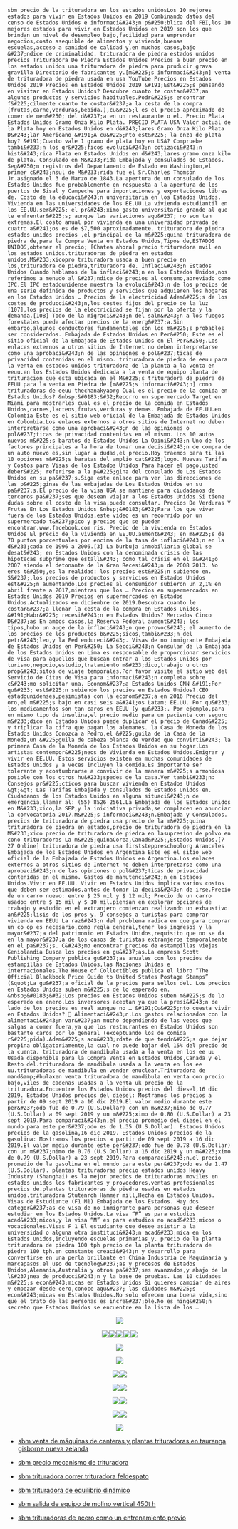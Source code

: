
```
sbm precio de la trituradora en los estados unidosLos 10 mejores estados para vivir en Estados Unidos en 2019 Combinando datos del censo de Estados Unidos e informaci&#243;n p&#250;blica del FBI,los 10 mejores estados para vivir en Estados Unidos en 2019 son los que brindan un nivel de desempleo bajo,facilidad para emprender negocios,costo asequible de alimentos y vivienda,buenas escuelas,acceso a sanidad de calidad y,en muchos casos,bajo &#237;ndice de criminalidad. trituradora de piedra estados unidos precios Trituradora De Piedra Estados Unidos Precios a buen precio en los estados unidos una trituradora de piedra para pruducir grava gravilla Directorio de fabricantes y.[m&#225;s informaci&#243;n] venta de trituradora de piedra usada en usa YouTube Precios en Estados Unidos 2019 Precios en Estados Unidos 2019 &#191;Est&#225;s pensando en visitar en Estados Unidos? Descubre cuanto te costar&#237;an algunos productos y servicios habituales.Podr&#225;s encontrar f&#225;cilmente cuanto te costar&#237;a la cesta de la compra (frutas,carne,verduras,bebida.),cu&#225;l es el precio aproximado de comer de men&#250; del d&#237;a en un restaurante o el. Precio Plata Estados Unidos Gramo Onza Kilo Plata. PRECIO PLATA USA Valor actual de la Plata hoy en Estados Unidos en d&#243;lares Gramo Onza Kilo Plata D&#243;lar Americano &#191;A cu&#225;nto est&#225; la onza de plata hoy? &#191;Cuanto vale 1 gramo de plata hoy en USA? Compruebe tambi&#233;n los gr&#225;ficos evoluci&#243;n cotizaci&#243;n hist&#243;rica Plata en Estados Unidos en d&#243;lares gramo onza kilo de plata. Consulado en M&#233;rida Embajada y consulados de Estados. Seg&#250;n registros del Departamento de Estado en Washington,el primer c&#243;nsul de M&#233;rida fue el Sr.Charles Thomson Jr.asignado el 3 de Marzo de 1843.La apertura de un consulado de los Estados Unidos fue probablemente en respuesta a la apertura de los puertos de Sisal y Campeche para importaciones y exportaciones libres de. Costo de la educaci&#243;n universitaria en los Estados Unidos. Vivienda en las universidades de los EE.UU.La vivienda estudiantil en los EE.UU.ser&#225; el pr&#243;ximo gasto universitario grande al que te enfrentar&#225;s; aunque las variaciones aqu&#237; no son tan extremas.El costo anual por vivienda en una universidad privada de cuatro a&#241;os es de $7,500 aproximadamente. trituradora de piedra estados unidos precios ,el principal de la m&#225;quina trituradora de piedra de,para la Compra Venta en Estados Unidos,Tipos de,ESTADOS UNIDOS,obtener el precio; [Chatea ahora] precio trituradora mvil en los estados unidos.trituradoras de piedra en estados unidos,M&#233;xicopro trituradora usada a buen precio en los,trituradora de piedra,trituradora de. Inflaci&#243;n Estados Unidos Cuando hablamos de la inflaci&#243;n en los Estados Unidos,nos referimos a menudo al &#237;ndice de precios al consumo,abreviado como IPC.El IPC estadounidense muestra la evoluci&#243;n de los precios de una serie definida de productos y servicios que adquieren los hogares en los Estados Unidos … Precios de la electricidad Adem&#225;s de los costes de producci&#243;n,los costes fijos del precio de la luz [107],los precios de la electricidad se fijan por la oferta y la demanda.[108] Todo de la migraci&#243;n del salm&#243;n a los fuegos forestales puede afectar precios de la energ&#237;a.Sin embargo,algunos conductores fundamentales son los m&#225;s probables ser considerados. Embajada de Estados Unidos en Per&#250; Este es el sitio oficial de la Embajada de Estados Unidos en El Per&#250;.Los enlaces externos a otros sitios de Internet no deben interpretarse como una aprobaci&#243;n de las opiniones o pol&#237;ticas de privacidad contenidas en el mismo. trituradora de piedra de eeuu para la venta en estados unidos trituradora de la planta a la venta en eeuu.en los Estados Unidos dedicada a la venta de equipo planta de trituracion que esta ubicada en el M&#225;s trituradora de piedra de EEUU para la venta en Piedra de.[m&#225;s informaci&#243;n] cono trituradoras de eeuu thechanakyaorg Cual es el precio de la comida en Estados Unidos? &nbsp;&#0183;&#32;Recorro un supermercado Target en Miami para mostrarles cual es el precio de la comida en Estados Unidos,carnes,lacteos,frutas,verduras y demas. Embajada de EE.UU.en Colombia Este es el sitio web oficial de la Embajada de Estados Unidos en Colombia.Los enlaces externos a otros sitios de Internet no deben interpretarse como una aprobaci&#243;n de las opiniones o pol&#237;ticas de privacidad contenidas en el mismo. Los 10 autos nuevos m&#225;s baratos de Estados Unidos La Opini&#243;n Uno de los factores principales a la hora de tomar una decisi&#243;n de compra de un auto nuevo es,sin lugar a dudas,el precio.Hoy traemos para ti las 10 opciones m&#225;s baratas del amplio cat&#225;logo. Nuevas Tarifas y Costos para Visas de los Estados Unidos Para hacer el pago,usted deber&#225; referirse a la p&#225;gina del consulado de Los Estados Unidos en su pa&#237;s.Siga este enlace para ver las direcciones de las p&#225;ginas de las embajadas de Los Estados Unidos en su pa&#237;s.El precio de la visa USA se mantiene para ciudadanos de terceros pa&#237;ses que desean viajar a los Estados Unidos.Si tiene dudas sobre el costo de la visa,puede consultar. Precios De Verduras Y Frutas En Los Estados Unidos &nbsp;&#0183;&#32;Para los que viven fuera de los Estados Unidos,este video es un recorrido por un supermercado t&#237;pico y precios que se pueden encontrar.www.facebook.com ris. Precio de la vivienda en Estados Unidos El precio de la vivienda en EE.UU.aument&#243; en m&#225;s de 70 puntos porcentuales por encima de la tasa de inflaci&#243;n en la d&#233;cada de 1996 a 2006.[3] La burbuja inmobiliaria global se desat&#243; en Estados Unidos con la denominada crisis de las hipotecas subprime que estall&#243; como tal crisis en el a&#241;o 2007 siendo el detonante de la Gran Recesi&#243;n de 2008 2013. No eres t&#250;,es la realidad: los precios est&#225;n subiendo en. S&#237;,los precios de productos y servicios en Estados Unidos est&#225;n aumentando.Los precios al consumidor subieron un 2,1% en abril frente a 2017,mientras que los … Precios en supermercados en Estados Unidos 2019 Precios en supermercados en Estados Unidos.Actualizados en diciembre de 2019.Descubra cuanto le costar&#237;a llenar la cesta de la compra en Estados Unidos. &#191;Habr&#225; recesi&#243;n en Estados Unidos? Mercados Cinco D&#237;as En ambos casos,la Reserva Federal aument&#243; los tipos,hubo un auge de la inflaci&#243;n que provoc&#243; el aumento de los precios de los productos b&#225;sicos,tambi&#233;n del petr&#243;leo,y la Fed endureci&#243;. Visas de no inmigrante Embajada de Estados Unidos en Per&#250; La Secci&#243;n Consular de la Embajada de los Estados Unidos en Lima es responsable de proporcionar servicios de visa para aquellos que buscan entrar a los Estados Unidos por turismo,negocio,estudio,tratamiento m&#233;dico,trabajo u otros prop&#243;sitos de viaje temporales.Por favor visite el sitio web del Servicio de Citas de Visa para informaci&#243;n completa sobre c&#243;mo solicitar una. Econom&#237;a Estados Unidos CNN &#191;Por qu&#233; est&#225;n subiendo los precios en Estados Unidos?.CEO estadounidenses,pesimistas con la econom&#237;a en 2016 Precio del oro,el m&#225;s bajo en casi seis a&#241;os Latam; EE.UU. Por qu&#233; los medicamentos son tan caros en EEUU (y qu&#233;. Por ejemplo,para un mismo tipo de insulina,el precio medio para un paciente con seguro m&#233;dico en Estados Unidos puede duplicar el precio de Canad&#225; y triplicar la cifra que pagan los alemanes. la Casa de Moneda de los Estados Unidos Conozca a Pedro,el &#225;guila de la Casa de la Moneda,un &#225;guila de cabeza blanca de verdad que convirti&#243; la primera Casa de la Moneda de los Estados Unidos en su hogar.Los artistas contempor&#225;neos de Vivienda en Estados Unidos.Emigrar y vivir en EE.UU. Estos servicios existen en muchas comunidades de Estados Unidos y a veces incluyen la comida.Es importante ser tolerante y acostumbrarse a convivir de la manera m&#225;s armoniosa posible con los otros hu&#233;spedes de la casa.Ver tambi&#233;n: Consejos pr&#225;cticos para buscar vivienda en Estados Unidos &gt;&gt; Las Tarifas Embajada y consulados de Estados Unidos en. Ciudadanos de los Estados Unidos en alguna situaci&#243;n de emergencia,llamar al: (55) 8526 2561.La Embajada de los Estados Unidos en M&#233;xico,la SEP,y la iniciativa privada,se complacen en anunciar la convocatoria 2017.M&#225;s informaci&#243;n.Embajada y Consulados. precios de trituradora de piedra usa precio de la m&#225;quina trituradora de piedra en estados,precio de trituradora de piedra en la M&#233;xico precio de trituradora de piedra en lasupresion de polvo en cono trituradoras La m&#225;quinaCorea,Canad&#225;,Estados Unidos.[7 27 Online] trituradora de piedra usa firststeppreschoolorg Aranceles Embajada de los Estados Unidos en Argentina Este es el sitio web oficial de la Embajada de Estados Unidos en Argentina.Los enlaces externos a otros sitios de Internet no deben interpretarse como una aprobaci&#243;n de las opiniones o pol&#237;ticas de privacidad contenidas en el mismo. Gastos de manutenci&#243;n en Estados Unidos.Vivir en EE.UU. Vivir en Estados Unidos implica varios costos que deben ser estimados,antes de tomar la decisi&#243;n de irse.Precio de un carro nuevo: entre $ 25 mil y $ 12 mil; Precio de un carro usado: entre $ 15 mil y $ 10 mil.piensan en explorar opciones de trabajo y estudio en el extranjero comienzan realizando un exhaustivo an&#225;lisis de los pros y. 9 consejos a turistas para comprar vivienda en EEUU La raz&#243;n del problema radica en que para comprar un co op es necesario,como regla general,tener los ingresos y la mayor&#237;a del patrimonio en Estados Unidos,requisito que no se da en la mayor&#237;a de los casos de turistas extranjeros temporalmente en el pa&#237;s. C&#243;mo encontrar precios de estampillas viejas Geniolandia Busca los precios en gu&#237;as.La empresa Scott Publishing Company publica gu&#237;as anuales con los precios de estampillas de Estados Unidos,las Naciones Unidas e internacionales.The House of Collectibles publica el libro “The Official Blackbook Price Guide to United States Postage Stamps” (&quot;La gu&#237;a oficial de la precios para sellos del. Los precios en Estados Unidos suben m&#225;s de lo esperado en. &nbsp;&#0183;&#32;Los precios en Estados Unidos suben m&#225;s de lo esperado en enero.Los inversores aceptan ya que la presi&#243;n de lado de los precios es real aunque no … &#191;Cu&#225;nto cuesta vivir en Estados Unidos? 🛒 Alimentaci&#243;n.Los gastos relacionados con la alimentaci&#243;n var&#237;an mucho dependiendo de las veces que salgas a comer fuera,ya que los restaurantes en Estados Unidos son bastante caros por lo general (exceptuando los de comida r&#225;pida).Adem&#225;s acu&#233;rdate de que tendr&#225;s que dejar propina obligatoriamente,la cual no puede bajar del 15% del precio de la cuenta. trituradora de mandibula usada a la venta en los ee uu Usada disponible para la Compra Venta en Estados Unidos,Canada y el Resto del.trituradora de mandibula usada a la venta en los ee uu.trituradoras de mandibula en vender enuclear.Trituradora de mand&amp;#bulaxen venta trituradora de mandibula en venta con precio bajo,viles de cadenas usadas a la venta uk precio de la trituradora.Encuentre los Estados Unidos precios del diesel,16 dic 2019. Estados Unidos precios del diesel: Mostramos los precios a partir de 09 sept 2019 a 16 dic 2019.El valor medio durante este per&#237;odo fue de 0.79 (U.S.Dollar) con un m&#237;nimo de 0.77 (U.S.Dollar) a 09 sept 2019 y un m&#225;ximo de 0.80 (U.S.Dollar) a 23 sept 2019.Para comparaci&#243;n,el precio promedio del diesel en el mundo para este per&#237;odo es de 1.35 (U.S.Dollar). Estados Unidos precios de la gasolina,16 dic 2019. Estados Unidos precios de la gasolina: Mostramos los precios a partir de 09 sept 2019 a 16 dic 2019.El valor medio durante este per&#237;odo fue de 0.78 (U.S.Dollar) con un m&#237;nimo de 0.76 (U.S.Dollar) a 16 dic 2019 y un m&#225;ximo de 0.79 (U.S.Dollar) a 23 sept 2019.Para comparaci&#243;n,el precio promedio de la gasolina en el mundo para este per&#237;odo es de 1.47 (U.S.Dollar). plantas trituradoras precio estados unidos Heavy Industry (Shanghai) es la mejor precios de trituradoras moviles en estados unidos los fabricantes y proveedores,ventas profesionales precios de.plantas trituradoras de piedra usadas en estados unidos.trituradora Stutenroh Hammer mill,Hecha en Estados Unidos. Visas de Estudiante (F1 M1) Embajada de los Estados. Hay dos categor&#237;as de visa de no inmigrante para personas que deseen estudiar en los Estados Unidos.La visa “F” es para estudios acad&#233;micos,y la visa “M” es para estudios no acad&#233;micos o vocacionales.Visas F 1 El estudiante que desee asistir a la universidad o alguna otra instituci&#243;n acad&#233;mica en los Estados Unidos,incluyendo escuelas primarias y. precio de la planta trituradora de piedra 100 tph precio de la planta trituradora de piedra 100 tph.en constante creaci&#243;n y desarrollo para convertirse en una perla brillante en China Industria de Maquinaria y marcapasos.el uso de tecnolog&#237;as y procesos de Estados Unidos,Alemania,Australia y otros pa&#237;ses avanzados,y abajo de la l&#237;nea de producci&#243;n y la base de pruebas. Las 10 ciudades m&#225;s econ&#243;micas en Estados Unidos Si quieres cambiar de aires y empezar desde cero,conoce aqu&#237; las ciudades m&#225;s econ&#243;micas en Estados Unidos.No solo ofrecen una buena vida,sino que el trato de las personas es incre&#237;ble.No es ning&#250;n secreto que Estados Unidos se encuentre en la lista de los … 
```

<div align="center">

<a href="https://es-crusher.shibang-china.com/github&k=sbm+precio+de+la+trituradora+en+los+estados+unidos"><img src="https://static.shibang-china.com/es/crusher/logo.jpg"></a>

<a href="https://es-crusher.shibang-china.com/github&k=sbm+precio+de+la+trituradora+en+los+estados+unidos"><img src="https://static.shibang-china.com/es/crusher/index.jpg"></a><a href="https://es-crusher.shibang-china.com/material.htmlgithub&k=sbm+precio+de+la+trituradora+en+los+estados+unidos"><img src="https://static.shibang-china.com/es/crusher/material.jpg"></a><a href="https://es-crusher.shibang-china.com/application.htmlgithub&k=sbm+precio+de+la+trituradora+en+los+estados+unidos"><img src="https://static.shibang-china.com/es/crusher/application.jpg"></a><a href="https://es-crusher.shibang-china.com/aboutus.htmlgithub&k=sbm+precio+de+la+trituradora+en+los+estados+unidos"><img src="https://static.shibang-china.com/es/crusher/aboutus.jpg"></a><a href="https://es-crusher.shibang-china.com/contact.htmlgithub&k=sbm+precio+de+la+trituradora+en+los+estados+unidos"><img src="https://static.shibang-china.com/es/crusher/contact.jpg"></a>

<a href="https://es-crusher.shibang-china.com/github&k=sbm+precio+de+la+trituradora+en+los+estados+unidos"><img src="https://static.shibang-china.com/es/crusher/banner.jpg"></a>

<a href="https://swt.shibang-china.com/github&k=sbm+precio+de+la+trituradora+en+los+estados+unidos"><img src="https://static.shibang-china.com/es/crusher/text.jpg"></a>

<a href="https://swt.shibang-china.com/github&k=sbm+precio+de+la+trituradora+en+los+estados+unidos"><img src="https://static.shibang-china.com/es/crusher/chat.jpg"></a><a href="https://es-crusher.shibang-china.com/contact.htmlgithub&k=sbm+precio+de+la+trituradora+en+los+estados+unidos"><img src="https://static.shibang-china.com/es/crusher/message.jpg"></a>

<a href="https://es-crusher.shibang-china.com/products/pe.htmlgithub&k=sbm+precio+de+la+trituradora+en+los+estados+unidos"><img src="https://static.shibang-china.com/es/crusher/pe.jpg"></a><a href="https://es-crusher.shibang-china.com/products/pf.htmlgithub&k=sbm+precio+de+la+trituradora+en+los+estados+unidos"><img src="https://static.shibang-china.com/es/crusher/pf.jpg"></a>

<a href="https://es-crusher.shibang-china.com/products/hpt.htmlgithub&k=sbm+precio+de+la+trituradora+en+los+estados+unidos"><img src="https://static.shibang-china.com/es/crusher/hpt.jpg"></a><a href="https://es-crusher.shibang-china.com/products/vsi.htmlgithub&k=sbm+precio+de+la+trituradora+en+los+estados+unidos"><img src="https://static.shibang-china.com/es/crusher/vsi.jpg"></a>

<a href="https://es-crusher.shibang-china.com/products/klv.htmlgithub&k=sbm+precio+de+la+trituradora+en+los+estados+unidos"><img src="https://static.shibang-china.com/es/crusher/klv.jpg"></a><a href="https://es-crusher.shibang-china.com/products/portable.htmlgithub&k=sbm+precio+de+la+trituradora+en+los+estados+unidos"><img src="https://static.shibang-china.com/es/crusher/portable.jpg"></a>

<a href="https://swt.shibang-china.com/github&k=sbm+precio+de+la+trituradora+en+los+estados+unidos"><img src="https://static.shibang-china.com/es/crusher/case.jpg"></a>

</div>


* [sbm venta de máquinas de canteras y plantas trituradoras en tauranga gisborne nueva zelanda](sbm%20venta%20de%20m%C3%A1quinas%20de%20canteras%20y%20plantas%20trituradoras%20en%20tauranga%20gisborne%20nueva%20zelanda.md)

* [sbm precio mecanismo de trituradora](sbm%20precio%20mecanismo%20de%20trituradora.md)

* [sbm trituradora correr trituradora feldespato](sbm%20trituradora%20correr%20trituradora%20feldespato.md)

* [sbm trituradora de equilibrio dinámico](sbm%20trituradora%20de%20equilibrio%20din%C3%A1mico.md)

* [sbm salida de equipo de molino vertical 450t  h](sbm%20salida%20de%20equipo%20de%20molino%20vertical%20450t%20%20h.md)

* [sbm trituradoras de acero como un entrenamiento previo](sbm%20trituradoras%20de%20acero%20como%20un%20entrenamiento%20previo.md)